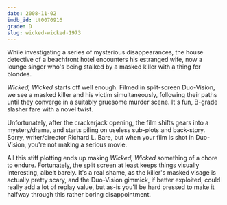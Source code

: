 ```yaml
---
date: 2008-11-02
imdb_id: tt0070916
grade: D
slug: wicked-wicked-1973
---
```


While investigating a series of mysterious disappearances, the house detective of a beachfront hotel encounters his estranged wife, now a lounge singer who's being stalked by a masked killer with a thing for blondes.

_Wicked, Wicked_ starts off well enough. Filmed in split-screen Duo-Vision, we see a masked killer and his victim simultaneously, following their paths until they converge in a suitably gruesome murder scene. It's fun, B-grade slasher fare with a novel twist.

Unfortunately, after the crackerjack opening, the film shifts gears into a mystery/drama, and starts piling on useless sub-plots and back-story. Sorry, writer/director Richard L. Bare, but when your film is shot in Duo-Vision, you're not making a serious movie.

All this stiff plotting ends up making _Wicked, Wicked_ something of a chore to endure. Fortunately, the split screen at least keeps things visually interesting, albeit barely. It's a real shame, as the killer's masked visage is actually pretty scary, and the Duo-Vision gimmick, if better exploited, could really add a lot of replay value, but as-is you'll be hard pressed to make it halfway through this rather boring disappointment.
